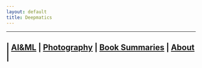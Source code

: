 ```yaml
---
layout: default
title: Deepmatics
---
```

---

| [AI&ML](./ai-ml/index.md) | [Photography](./photography/index.md) | [Book Summaries](./book-summaries/index.md) | [About](./general/about.md) |
---
